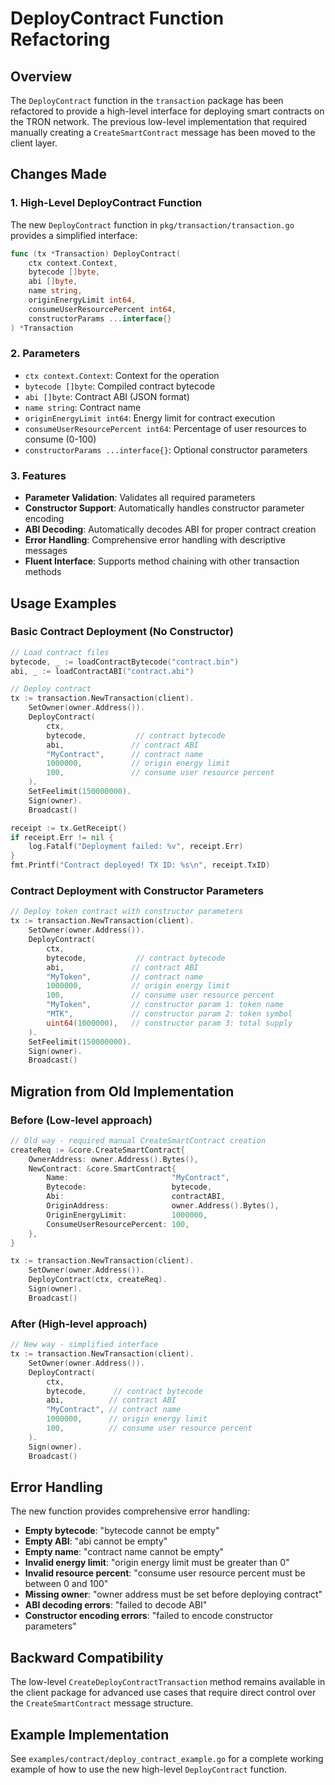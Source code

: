 # DeployContract Function Refactoring

## Overview

The `DeployContract` function in the `transaction` package has been refactored to provide a high-level interface for deploying smart contracts on the TRON network. The previous low-level implementation that required manually creating a `CreateSmartContract` message has been moved to the client layer.

## Changes Made

### 1. High-Level DeployContract Function

The new `DeployContract` function in `pkg/transaction/transaction.go` provides a simplified interface:

```go
func (tx *Transaction) DeployContract(
    ctx context.Context, 
    bytecode []byte, 
    abi []byte, 
    name string, 
    originEnergyLimit int64, 
    consumeUserResourcePercent int64, 
    constructorParams ...interface{}
) *Transaction
```

### 2. Parameters

- `ctx context.Context`: Context for the operation
- `bytecode []byte`: Compiled contract bytecode
- `abi []byte`: Contract ABI (JSON format)
- `name string`: Contract name
- `originEnergyLimit int64`: Energy limit for contract execution
- `consumeUserResourcePercent int64`: Percentage of user resources to consume (0-100)
- `constructorParams ...interface{}`: Optional constructor parameters

### 3. Features

- **Parameter Validation**: Validates all required parameters
- **Constructor Support**: Automatically handles constructor parameter encoding
- **ABI Decoding**: Automatically decodes ABI for proper contract creation
- **Error Handling**: Comprehensive error handling with descriptive messages
- **Fluent Interface**: Supports method chaining with other transaction methods

## Usage Examples

### Basic Contract Deployment (No Constructor)

```go
// Load contract files
bytecode, _ := loadContractBytecode("contract.bin")
abi, _ := loadContractABI("contract.abi")

// Deploy contract
tx := transaction.NewTransaction(client).
    SetOwner(owner.Address()).
    DeployContract(
        ctx,
        bytecode,           // contract bytecode
        abi,               // contract ABI
        "MyContract",      // contract name
        1000000,           // origin energy limit
        100,               // consume user resource percent
    ).
    SetFeelimit(150000000).
    Sign(owner).
    Broadcast()

receipt := tx.GetReceipt()
if receipt.Err != nil {
    log.Fatalf("Deployment failed: %v", receipt.Err)
}
fmt.Printf("Contract deployed! TX ID: %s\n", receipt.TxID)
```

### Contract Deployment with Constructor Parameters

```go
// Deploy token contract with constructor parameters
tx := transaction.NewTransaction(client).
    SetOwner(owner.Address()).
    DeployContract(
        ctx,
        bytecode,           // contract bytecode
        abi,               // contract ABI
        "MyToken",         // contract name
        1000000,           // origin energy limit
        100,               // consume user resource percent
        "MyToken",         // constructor param 1: token name
        "MTK",             // constructor param 2: token symbol
        uint64(1000000),   // constructor param 3: total supply
    ).
    SetFeelimit(150000000).
    Sign(owner).
    Broadcast()
```

## Migration from Old Implementation

### Before (Low-level approach)

```go
// Old way - required manual CreateSmartContract creation
createReq := &core.CreateSmartContract{
    OwnerAddress: owner.Address().Bytes(),
    NewContract: &core.SmartContract{
        Name:                       "MyContract",
        Bytecode:                   bytecode,
        Abi:                        contractABI,
        OriginAddress:              owner.Address().Bytes(),
        OriginEnergyLimit:          1000000,
        ConsumeUserResourcePercent: 100,
    },
}

tx := transaction.NewTransaction(client).
    SetOwner(owner.Address()).
    DeployContract(ctx, createReq).
    Sign(owner).
    Broadcast()
```

### After (High-level approach)

```go
// New way - simplified interface
tx := transaction.NewTransaction(client).
    SetOwner(owner.Address()).
    DeployContract(
        ctx,
        bytecode,      // contract bytecode
        abi,          // contract ABI
        "MyContract", // contract name
        1000000,      // origin energy limit
        100,          // consume user resource percent
    ).
    Sign(owner).
    Broadcast()
```

## Error Handling

The new function provides comprehensive error handling:

- **Empty bytecode**: "bytecode cannot be empty"
- **Empty ABI**: "abi cannot be empty"
- **Empty name**: "contract name cannot be empty"
- **Invalid energy limit**: "origin energy limit must be greater than 0"
- **Invalid resource percent**: "consume user resource percent must be between 0 and 100"
- **Missing owner**: "owner address must be set before deploying contract"
- **ABI decoding errors**: "failed to decode ABI"
- **Constructor encoding errors**: "failed to encode constructor parameters"

## Backward Compatibility

The low-level `CreateDeployContractTransaction` method remains available in the client package for advanced use cases that require direct control over the `CreateSmartContract` message structure.

## Example Implementation

See `examples/contract/deploy_contract_example.go` for a complete working example of how to use the new high-level `DeployContract` function. 